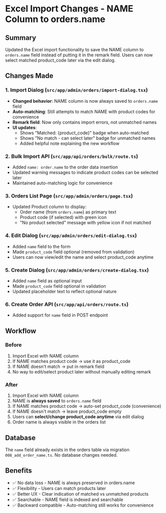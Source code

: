 # Excel Import Changes - NAME Column to orders.name

## Summary

Updated the Excel import functionality to save the NAME column to `orders.name`
field instead of putting it in the remark field. Users can now select matched
product_code later via the edit dialog.

## Changes Made

### 1. Import Dialog (`src/app/admin/orders/import-dialog.tsx`)

- **Changed behavior**: NAME column is now always saved to `orders.name` field
- **Auto-matching**: Still attempts to match NAME with product codes for
  convenience
- **Remark field**: Now only contains import errors, not unmatched names
- **UI updates**:
  - Shows "Matched: {product_code}" badge when auto-matched
  - Shows "No match - can select later" badge for unmatched names
  - Added helpful note explaining the new workflow

### 2. Bulk Import API (`src/app/api/orders/bulk/route.ts`)

- Added `name: order.name` to the order data insertion
- Updated warning messages to indicate product codes can be selected later
- Maintained auto-matching logic for convenience

### 3. Orders List Page (`src/app/admin/orders/page.tsx`)

- Updated Product column to display:
  - Order name (from `orders.name`) as primary text
  - Product code (if selected) with green icon
  - "No product selected" message with yellow icon if not matched

### 4. Edit Dialog (`src/app/admin/orders/edit-dialog.tsx`)

- Added `name` field to the form
- Made `product_code` field optional (removed from validation)
- Users can now view/edit the name and select product_code anytime

### 5. Create Dialog (`src/app/admin/orders/create-dialog.tsx`)

- Added `name` field as optional input
- Made `product_code` field optional in validation
- Updated placeholder text to reflect optional nature

### 6. Create Order API (`src/app/api/orders/route.ts`)

- Added support for `name` field in POST endpoint

## Workflow

### Before

1. Import Excel with NAME column
2. If NAME matches product code → use it as product_code
3. If NAME doesn't match → put in remark field
4. No way to edit/select product later without manually editing remark

### After

1. Import Excel with NAME column
2. NAME is **always saved** to `orders.name` field
3. If NAME matches product code → auto-set product_code (convenience)
4. If NAME doesn't match → leave product_code empty
5. Users can **select/change product_code anytime** via edit dialog
6. Order name is always visible in the orders list

## Database

The `name` field already exists in the orders table via migration
`008_add_order_name.ts`. No database changes needed.

## Benefits

- ✅ No data loss - NAME is always preserved in orders.name
- ✅ Flexibility - Users can match products later
- ✅ Better UX - Clear indication of matched vs unmatched products
- ✅ Searchable - NAME field is indexed and searchable
- ✅ Backward compatible - Auto-matching still works for convenience
